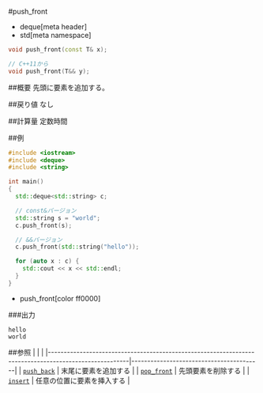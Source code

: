 #push_front
* deque[meta header]
* std[meta namespace]

```cpp
void push_front(const T& x);

// C++11から
void push_front(T&& y);
```

##概要
先頭に要素を追加する。


##戻り値
なし


##計算量
定数時間


##例
```cpp
#include <iostream>
#include <deque>
#include <string>

int main()
{
  std::deque<std::string> c;

  // const&バージョン
  std::string s = "world";
  c.push_front(s);

  // &&バージョン
  c.push_front(std::string("hello"));

  for (auto x : c) {
    std::cout << x << std::endl;
  }
}
```
* push_front[color ff0000]

###出力
```
hello
world
```

##参照
| | |
|-------------------------------------------------------------------------------------------------------|-----------------------------------------|
| [`push_back`](./push_back.md) | 末尾に要素を追加する |
| [`pop_front`](./pop_front.md) | 先頭要素を削除する |
| [`insert`](./insert.md) | 任意の位置に要素を挿入する |


